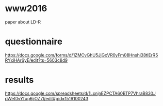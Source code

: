# www2016
paper about LD-R

# questionnaire
https://docs.google.com/forms/d/1ZMCvGhU5JjGxVR0yFm08Hnshi38tIErR5RYxiHAr6yE/edit?ts=5603c8d9

# results
https://docs.google.com/spreadsheets/d/1LxnjnEZPCTA60BTP7VhraB830JpWet0vYfup6jjOZ7I/edit#gid=1516100243
